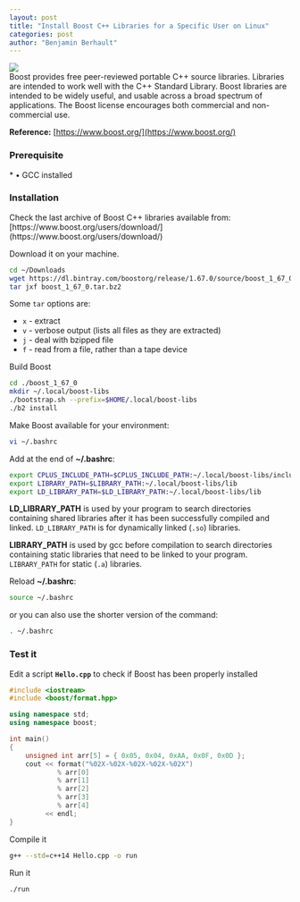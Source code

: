```yaml
---
layout: post
title: "Install Boost C++ Libraries for a Specific User on Linux"
categories: post
author: "Benjamin Berhault"
---
```


<div class="row">
  <div class="col grid s12 m6 l3">
    <img src="{{ '/images/boost.png' | relative_url }}" class="responsive-img">
  </div>
  <div class="col grid s12 m6 l9 ">
    Boost provides free peer-reviewed portable C++ source libraries. Libraries are intended to work well with the C++ Standard Library. Boost libraries are intended to be widely useful, and usable across a broad spectrum of applications. The Boost license encourages both commercial and non-commercial use.
  </div>
</div>

<b>Reference:</b> [https://www.boost.org/](https://www.boost.org/)

<h3>Prerequisite</h3> 
* &bull; GCC installed

<h3>Installation</h3>
Check the last archive of Boost C++ libraries available from: [https://www.boost.org/users/download/](https://www.boost.org/users/download/)

Download it on your machine.
```bash
cd ~/Downloads
wget https://dl.bintray.com/boostorg/release/1.67.0/source/boost_1_67_0.tar.bz2
tar jxf boost_1_67_0.tar.bz2
```

Some <code>tar</code> options are:
* `x` - extract
* `v` - verbose output (lists all files as they are extracted)
* `j` - deal with bzipped file
* `f` - read from a file, rather than a tape device

Build Boost
```bash
cd ./boost_1_67_0
mkdir ~/.local/boost-libs
./bootstrap.sh --prefix=$HOME/.local/boost-libs
./b2 install
```

Make Boost available for your environment:
```bash
vi ~/.bashrc
```

Add at the end of <b>~/.bashrc</b>:
```bash
export CPLUS_INCLUDE_PATH=$CPLUS_INCLUDE_PATH:~/.local/boost-libs/include
export LIBRARY_PATH=$LIBRARY_PATH:~/.local/boost-libs/lib
export LD_LIBRARY_PATH=$LD_LIBRARY_PATH:~/.local/boost-libs/lib
```

<b>LD_LIBRARY_PATH</b> is used by your program to search directories containing shared libraries after it has been successfully compiled and linked.
<code>LD_LIBRARY_PATH</code> is for dynamically linked (<code>.so</code>) libraries.

<b>LIBRARY_PATH</b> is used by gcc before compilation to search directories containing static libraries that need to be linked to your program.
<code>LIBRARY_PATH</code> for static (<code>.a</code>) libraries.

Reload <b>~/.bashrc</b>:
```bash
source ~/.bashrc
```

or you can also use the shorter version of the command:
```bash
. ~/.bashrc
```

<h3>Test it</h3>

Edit a script <b>`Hello.cpp`</b> to check if Boost has been properly installed
```cpp
#include <iostream>
#include <boost/format.hpp>

using namespace std;
using namespace boost;

int main()
{
    unsigned int arr[5] = { 0x05, 0x04, 0xAA, 0x0F, 0x0D };
    cout << format("%02X-%02X-%02X-%02X-%02X")
            % arr[0]
            % arr[1]
            % arr[2]
            % arr[3]
            % arr[4]
         << endl;
}
```

Compile it 
```bash
g++ --std=c++14 Hello.cpp -o run
```

Run it
```bash
./run
```
